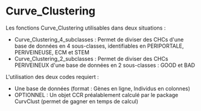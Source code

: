 # Curve_Clustering

Les fonctions Curve_Clustering utilisables dans deux situations :
  - Curve_Clustering_4_subclasses : Permet de diviser des CHCs d'une base de données en 4 sous-classes, identifiables en PERIPORTALE, PERIVEINEUSE, ECM et STEM
  - Curve_Clustering_2_subclasses : Permet de diviser des CHCs PERIVEINEUX d'une base de données en 2 sous-classes : GOOD et BAD

L'utilisation des deux codes requiert : 
  - Une base de données (format : Gènes en ligne, Individus en colonnes)
  - OPTIONNEL : Un objet CCR préalablement calculé par le package CurvClust (permet de gagner en temps de calcul)
